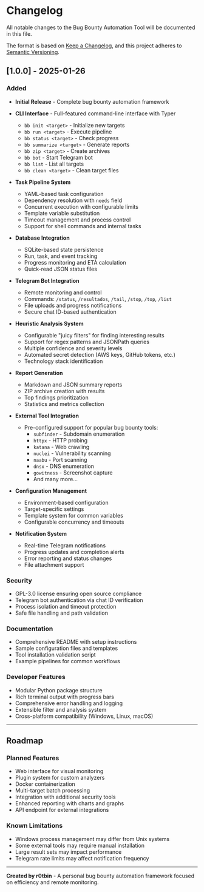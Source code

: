 # Changelog

All notable changes to the Bug Bounty Automation Tool will be documented in this file.

The format is based on [Keep a Changelog](https://keepachangelog.com/en/1.0.0/),
and this project adheres to [Semantic Versioning](https://semver.org/spec/v2.0.0.html).

## [1.0.0] - 2025-01-26

### Added
- **Initial Release** - Complete bug bounty automation framework
- **CLI Interface** - Full-featured command-line interface with Typer
  - `bb init <target>` - Initialize new targets
  - `bb run <target>` - Execute pipeline
  - `bb status <target>` - Check progress
  - `bb summarize <target>` - Generate reports
  - `bb zip <target>` - Create archives
  - `bb bot` - Start Telegram bot
  - `bb list` - List all targets
  - `bb clean <target>` - Clean target files

- **Task Pipeline System**
  - YAML-based task configuration
  - Dependency resolution with `needs` field
  - Concurrent execution with configurable limits
  - Template variable substitution
  - Timeout management and process control
  - Support for shell commands and internal tasks

- **Database Integration**
  - SQLite-based state persistence
  - Run, task, and event tracking
  - Progress monitoring and ETA calculation
  - Quick-read JSON status files

- **Telegram Bot Integration**
  - Remote monitoring and control
  - Commands: `/status`, `/resultados`, `/tail`, `/stop`, `/top`, `/list`
  - File uploads and progress notifications
  - Secure chat ID-based authentication

- **Heuristic Analysis System**
  - Configurable "juicy filters" for finding interesting results
  - Support for regex patterns and JSONPath queries
  - Multiple confidence and severity levels
  - Automated secret detection (AWS keys, GitHub tokens, etc.)
  - Technology stack identification

- **Report Generation**
  - Markdown and JSON summary reports
  - ZIP archive creation with results
  - Top findings prioritization
  - Statistics and metrics collection

- **External Tool Integration**
  - Pre-configured support for popular bug bounty tools:
    - `subfinder` - Subdomain enumeration
    - `httpx` - HTTP probing
    - `katana` - Web crawling
    - `nuclei` - Vulnerability scanning
    - `naabu` - Port scanning
    - `dnsx` - DNS enumeration
    - `gowitness` - Screenshot capture
    - And many more...

- **Configuration Management**
  - Environment-based configuration
  - Target-specific settings
  - Template system for common variables
  - Configurable concurrency and timeouts

- **Notification System**
  - Real-time Telegram notifications
  - Progress updates and completion alerts
  - Error reporting and status changes
  - File attachment support

### Security
- GPL-3.0 license ensuring open source compliance
- Telegram bot authentication via chat ID verification
- Process isolation and timeout protection
- Safe file handling and path validation

### Documentation
- Comprehensive README with setup instructions
- Sample configuration files and templates
- Tool installation validation script
- Example pipelines for common workflows

### Developer Features
- Modular Python package structure
- Rich terminal output with progress bars
- Comprehensive error handling and logging
- Extensible filter and analysis system
- Cross-platform compatibility (Windows, Linux, macOS)

---

## Roadmap

### Planned Features
- Web interface for visual monitoring
- Plugin system for custom analyzers
- Docker containerization
- Multi-target batch processing
- Integration with additional security tools
- Enhanced reporting with charts and graphs
- API endpoint for external integrations

### Known Limitations
- Windows process management may differ from Unix systems
- Some external tools may require manual installation
- Large result sets may impact performance
- Telegram rate limits may affect notification frequency

---

**Created by r0tbin** - A personal bug bounty automation framework focused on efficiency and remote monitoring.